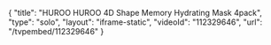 {
    "title": "HUROO HUROO 4D Shape Memory Hydrating Mask 4pack",
    "type": "solo",
    "layout": "iframe-static",
    "videoId": "112329646",
    "url": "\/tvpembed\/112329646"
}